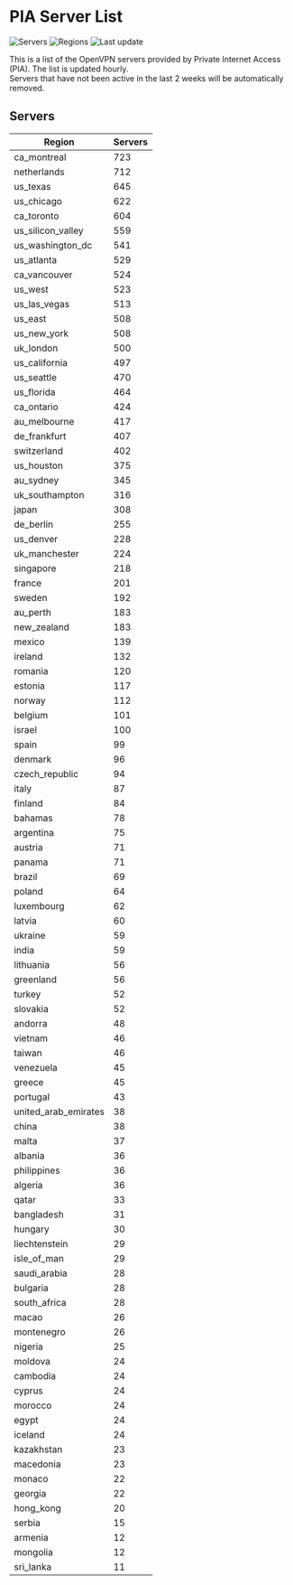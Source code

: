 # PIA Server List

![Servers](https://img.shields.io/badge/servers-17,396-blue)
![Regions](https://img.shields.io/badge/regions-97-blue)
![Last update](https://img.shields.io/badge/last_updated-Thu_Jul_04_04:16:07_UTC_2024-blue)

This is a list of the OpenVPN servers provided by Private Internet Access (PIA). The list is updated hourly. </br>
Servers that have not been active in the last 2 weeks will be automatically removed.

## Servers
| Region               | Servers |
|----------------------|---------|
| ca_montreal | 723 |
| netherlands | 712 |
| us_texas | 645 |
| us_chicago | 622 |
| ca_toronto | 604 |
| us_silicon_valley | 559 |
| us_washington_dc | 541 |
| us_atlanta | 529 |
| ca_vancouver | 524 |
| us_west | 523 |
| us_las_vegas | 513 |
| us_east | 508 |
| us_new_york | 508 |
| uk_london | 500 |
| us_california | 497 |
| us_seattle | 470 |
| us_florida | 464 |
| ca_ontario | 424 |
| au_melbourne | 417 |
| de_frankfurt | 407 |
| switzerland | 402 |
| us_houston | 375 |
| au_sydney | 345 |
| uk_southampton | 316 |
| japan | 308 |
| de_berlin | 255 |
| us_denver | 228 |
| uk_manchester | 224 |
| singapore | 218 |
| france | 201 |
| sweden | 192 |
| au_perth | 183 |
| new_zealand | 183 |
| mexico | 139 |
| ireland | 132 |
| romania | 120 |
| estonia | 117 |
| norway | 112 |
| belgium | 101 |
| israel | 100 |
| spain | 99 |
| denmark | 96 |
| czech_republic | 94 |
| italy | 87 |
| finland | 84 |
| bahamas | 78 |
| argentina | 75 |
| austria | 71 |
| panama | 71 |
| brazil | 69 |
| poland | 64 |
| luxembourg | 62 |
| latvia | 60 |
| ukraine | 59 |
| india | 59 |
| lithuania | 56 |
| greenland | 56 |
| turkey | 52 |
| slovakia | 52 |
| andorra | 48 |
| vietnam | 46 |
| taiwan | 46 |
| venezuela | 45 |
| greece | 45 |
| portugal | 43 |
| united_arab_emirates | 38 |
| china | 38 |
| malta | 37 |
| albania | 36 |
| philippines | 36 |
| algeria | 36 |
| qatar | 33 |
| bangladesh | 31 |
| hungary | 30 |
| liechtenstein | 29 |
| isle_of_man | 29 |
| saudi_arabia | 28 |
| bulgaria | 28 |
| south_africa | 28 |
| macao | 26 |
| montenegro | 26 |
| nigeria | 25 |
| moldova | 24 |
| cambodia | 24 |
| cyprus | 24 |
| morocco | 24 |
| egypt | 24 |
| iceland | 24 |
| kazakhstan | 23 |
| macedonia | 23 |
| monaco | 22 |
| georgia | 22 |
| hong_kong | 20 |
| serbia | 15 |
| armenia | 12 |
| mongolia | 12 |
| sri_lanka | 11 |